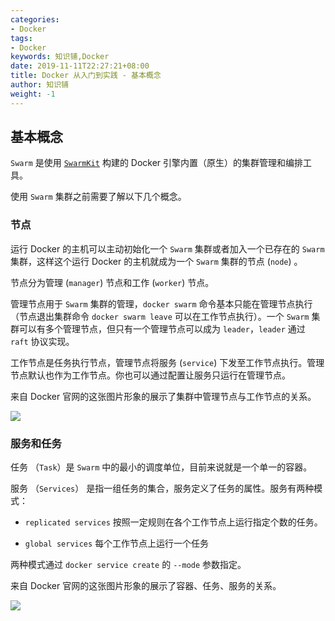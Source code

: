 ```yaml
---
categories:
- Docker
tags:
- Docker  
keywords: 知识铺,Docker
date: 2019-11-11T22:27:21+08:00
title: Docker 从入门到实践 - 基本概念
author: 知识铺
weight: -1
---
```


## 基本概念

`Swarm` 是使用 [`SwarmKit`](https://github.com/docker/swarmkit/) 构建的 Docker 引擎内置（原生）的集群管理和编排工具。

 使用 `Swarm` 集群之前需要了解以下几个概念。

### 节点

运行 Docker 的主机可以主动初始化一个 `Swarm` 集群或者加入一个已存在的 `Swarm` 集群，这样这个运行 Docker 的主机就成为一个 `Swarm` 集群的节点 (`node`) 。

节点分为管理 (`manager`) 节点和工作 (`worker`) 节点。

管理节点用于 `Swarm` 集群的管理，`docker swarm` 命令基本只能在管理节点执行（节点退出集群命令 `docker swarm leave` 可以在工作节点执行）。一个 `Swarm` 集群可以有多个管理节点，但只有一个管理节点可以成为 `leader`，`leader` 通过 `raft` 协议实现。

工作节点是任务执行节点，管理节点将服务 (`service`) 下发至工作节点执行。管理节点默认也作为工作节点。你也可以通过配置让服务只运行在管理节点。

来自 Docker 官网的这张图片形象的展示了集群中管理节点与工作节点的关系。

![](https://docs.docker.com/engine/swarm/images/swarm-diagram.png)

### 服务和任务

任务 （`Task`）是 `Swarm` 中的最小的调度单位，目前来说就是一个单一的容器。

服务 （`Services`） 是指一组任务的集合，服务定义了任务的属性。服务有两种模式：

* `replicated services` 按照一定规则在各个工作节点上运行指定个数的任务。

* `global services` 每个工作节点上运行一个任务

两种模式通过 `docker service create` 的 `--mode` 参数指定。

来自 Docker 官网的这张图片形象的展示了容器、任务、服务的关系。

![](https://docs.docker.com/engine/swarm/images/services-diagram.png)
